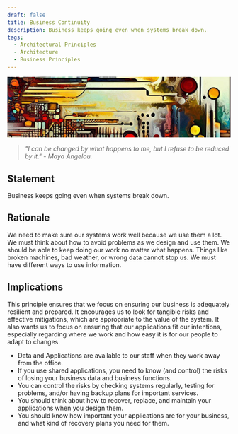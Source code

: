 ```yaml
---
draft: false
title: Business Continuity
description: Business keeps going even when systems break down.
tags:
  - Architectural Principles
  - Architecture
  - Business Principles
---
```


![An abstract header in the style of Van Gogh](/media/images/header01.png)

> *"I can be changed by what happens to me, but I refuse to be reduced by it." - Maya Angelou.*

## Statement

Business keeps going even when systems break down.

## Rationale

We need to make sure our systems work well because we use them a lot. We must think about how to avoid problems as we design and use them. We should be able to keep doing our work no matter what happens. Things like broken machines, bad weather, or wrong data cannot stop us. We must have different ways to use information.

## Implications

This principle ensures that we focus on ensuring our business is adequately resilient and prepared. It encourages us to look for tangible risks and effective mitigations, which are appropriate to the value of the system. It also wants us to focus on ensuring that our applications fit our intentions, especially regarding where we work and how easy it is for our people to adapt to changes.

* Data and Applications are available to our staff when they work away from the office.
* If you use shared applications, you need to know (and control) the risks of losing your business data and business functions.
* You can control the risks by checking systems regularly, testing for problems, and/or having backup plans for important services.
* You should think about how to recover, replace, and maintain your applications when you design them.
* You should know how important your applications are for your business, and what kind of recovery plans you need for them.
